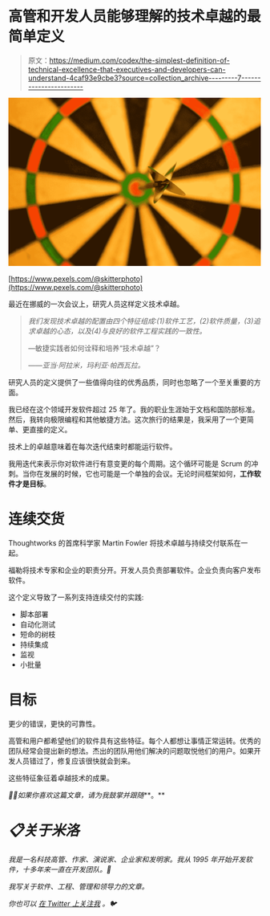 # 高管和开发人员能够理解的技术卓越的最简单定义

> 原文：<https://medium.com/codex/the-simplest-definition-of-technical-excellence-that-executives-and-developers-can-understand-4caf93e9cbe3?source=collection_archive---------7----------------------->

![](img/b195a6f8ee84580705154a2963e1fd48.png)

[https://www.pexels.com/@skitterphoto](https://www.pexels.com/@skitterphoto)

最近在挪威的一次会议上，研究人员这样定义技术卓越。

> *我们发现技术卓越的配置由四个特征组成:(1)软件工艺，(2)软件质量，(3)追求卓越的心态，以及(4)与良好的软件工程实践的一致性。*
> 
> —敏捷实践者如何诠释和培养“技术卓越”？
> 
> *——亚当·阿拉米，玛利亚·帕西瓦拉。*

研究人员的定义提供了一些值得向往的优秀品质，同时也忽略了一个至关重要的方面。

我已经在这个领域开发软件超过 25 年了。我的职业生涯始于文档和国防部标准。然后，我转向极限编程和其他敏捷方法。这次旅行的结果是，我采用了一个更简单、更直接的定义。

技术上的卓越意味着在每次迭代结束时都能运行软件。

我用迭代来表示你对软件进行有意变更的每个周期。这个循环可能是 Scrum 的冲刺。当你在发展的时候，它也可能是一个单独的会议。无论时间框架如何，**工作软件才是目标**。

# 连续交货

Thoughtworks 的首席科学家 Martin Fowler 将技术卓越与持续交付联系在一起。

福勒将技术专家和企业的职责分开。开发人员负责部署软件。企业负责向客户发布软件。

这个定义导致了一系列支持连续交付的实践:

*   脚本部署
*   自动化测试
*   短命的树枝
*   持续集成
*   监视
*   小批量

# 目标

更少的错误，更快的可靠性。

高管和用户都希望他们的软件具有这些特征。每个人都想让事情正常运转。优秀的团队经常会提出新的想法。杰出的团队用他们解决的问题取悦他们的用户。如果开发人员错过了，修复应该很快就会到来。

这些特征象征着卓越技术的成果。

*👏🏻如果你喜欢这篇文章，请为我鼓掌并跟随***。**

# *📋关于米洛*

*我是一名科技高管、作家、演说家、企业家和发明家。我从 1995 年开始开发软件，十多年来一直在开发团队。🚀*

*我写关于软件、工程、管理和领导力的文章。*

**你也可以* [*在 Twitter 上关注我*](https://twitter.com/milotodorovich) *。🐦**